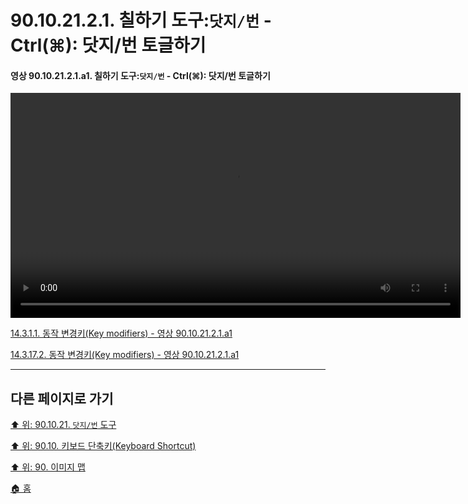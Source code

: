 # 90.10.21.2.1. 칠하기 도구:`닷지/번` - Ctrl(⌘): 닷지/번 토글하기

<a id="90-10-21-02-01-a1"></a>

#### 영상 90.10.21.2.1.a1. 칠하기 도구:`닷지/번` - Ctrl(⌘): 닷지/번 토글하기
<video controls="controls" width="720" src="https://github.com/wonder13662/gimp/assets/15767104/168c68b2-35eb-40d9-b21f-b44404c04b66"></video>

[14.3.1.1. 동작 변경키(Key modifiers) - 영상 90.10.21.2.1.a1](./14-03-01-01-key_modifiers.md#90-10-21-02-01-a1)

[14.3.17.2. 동작 변경키(Key modifiers) - 영상 90.10.21.2.1.a1](./14-03-17-02-key_modifiers.md#90-10-21-02-01-a1)

***

## 다른 페이지로 가기

[⬆️ 위: 90.10.21. `닷지/번` 도구](./90-10-21-00-dodge_burn.md)

[⬆️ 위: 90.10. 키보드 단축키(Keyboard Shortcut)](./90-10-00-keyboard_shortcut.md)

[⬆️ 위: 90. 이미지 맵](./90-00-image-map.md)

[🏠 홈](./00-home.md)